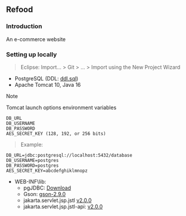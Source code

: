 ## Refood

### Introduction

An e-commerce website

### Setting up locally

> Eclipse: Import... > Git > ... > Import using the New Project Wizard

- PostgreSQL (DDL: [ddl.sql](./ddl.sql))
- Apache Tomcat 10, Java 16
> [!NOTE]
> Tomcat launch options environment variables

```
DB_URL
DB_USERNAME
DB_PASSWORD
AES_SECRET_KEY (128, 192, or 256 bits)
```

> Example:

```
DB_URL=jdbc:postgresql://localhost:5432/database
DB_USERNAME=postgres
DB_PASSWORD=postgres
AES_SECRET_KEY=abcdefghiklmnopz
```

- WEB-INF\lib:
  - pgJDBC: [Download](https://jdbc.postgresql.org/download/)
  - Gson: [gson-2.9.0](https://mvnrepository.com/artifact/com.google.code.gson/gson/2.9.0)
  - jakarta.servlet.jsp.jstl [v2.0.0](https://mvnrepository.com/artifact/org.glassfish.web/jakarta.servlet.jsp.jstl/2.0.0)
  - jakarta.servlet.jsp.jstl-api: [v2.0.0](https://mvnrepository.com/artifact/jakarta.servlet.jsp.jstl/jakarta.servlet.jsp.jstl-api/2.0.0)
